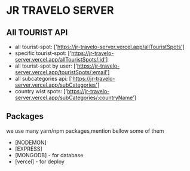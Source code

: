 # JR TRAVELO SERVER

## All TOURIST API

- all tourist-spot: ['https://jr-travelo-server.vercel.app/allTouristSpots']
- specific tourist-spot: ['https://jr-travelo-server.vercel.app/allTouristSpots/:id']
- all tourist-spot by user: ['https://jr-travelo-server.vercel.app/touristSpots/:email']
- all subcategories api: ['https://jr-travelo-server.vercel.app/subCategories']
- country wist spots: ['https://jr-travelo-server.vercel.app/subCategories/:countryName']

## Packages

we use many yarn/npm packages,mention bellow some of them

- [NODEMON]
- [EXPRESS]
- [MONGODB] - for database
- [vercel] - for deploy
